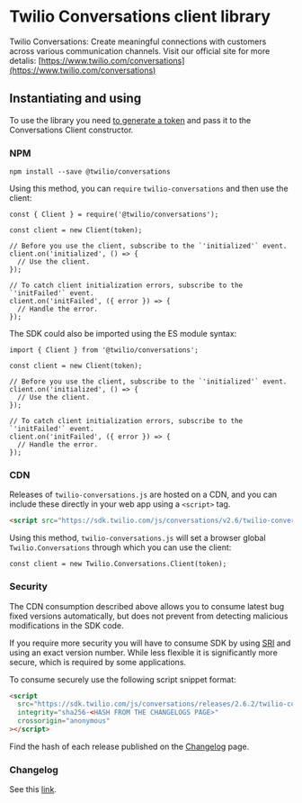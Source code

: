 # Twilio Conversations client library

Twilio Conversations: Create meaningful connections with customers across various communication channels.
Visit our official site for more detalis: [https://www.twilio.com/conversations](https://www.twilio.com/conversations)

## Instantiating and using

To use the library you need [to generate a token](https://www.twilio.com/docs/conversations/create-tokens) and pass it to the Conversations Client constructor.

### NPM

```
npm install --save @twilio/conversations
```

Using this method, you can `require` `twilio-conversations` and then use the
client:

```
const { Client } = require('@twilio/conversations');

const client = new Client(token);

// Before you use the client, subscribe to the `'initialized'` event.
client.on('initialized', () => {
  // Use the client.
});

// To catch client initialization errors, subscribe to the `'initFailed'` event.
client.on('initFailed', ({ error }) => {
  // Handle the error.
});
```

The SDK could also be imported using the ES module syntax:

```
import { Client } from '@twilio/conversations';

const client = new Client(token);

// Before you use the client, subscribe to the `'initialized'` event.
client.on('initialized', () => {
  // Use the client.
});

// To catch client initialization errors, subscribe to the `'initFailed'` event.
client.on('initFailed', ({ error }) => {
  // Handle the error.
});
```

### CDN

Releases of `twilio-conversations.js` are hosted on a CDN, and you can include these
directly in your web app using a `<script>` tag.

```html
<script src="https://sdk.twilio.com/js/conversations/v2.6/twilio-conversations.min.js"></script>
```

Using this method, `twilio-conversations.js` will set a browser global `Twilio.Conversations` through which you can use the client:

```
const client = new Twilio.Conversations.Client(token);
```

### Security

The CDN consumption described above allows you to consume latest bug fixed versions automatically,
but does not prevent from detecting malicious modifications in the SDK code.

If you require more security you will have to consume SDK by using [SRI](https://developer.mozilla.org/en-US/docs/Web/Security/Subresource_Integrity) and using an exact version
number. While less flexible it is significantly more secure, which is required by some applications.

To consume securely use the following script snippet format:

```html
<script
  src="https://sdk.twilio.com/js/conversations/releases/2.6.2/twilio-conversations.min.js"
  integrity="sha256-<HASH FROM THE CHANGELOGS PAGE>"
  crossorigin="anonymous"
></script>
```

Find the hash of each release published on the [Changelog](#changelog) page.

### Changelog

See this [link](https://www.twilio.com/docs/conversations/javascript/changelog).
